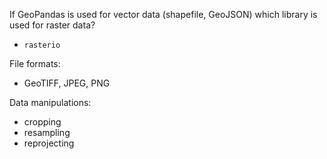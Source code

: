 If GeoPandas is used for vector data (shapefile, GeoJSON) which library is used for raster data? 

- `rasterio`

File formats:
- GeoTIFF, JPEG, PNG 

Data manipulations:
- cropping
- resampling
- reprojecting 


